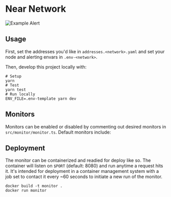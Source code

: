 Near Network 
====================



![Example Alert]()

## Usage

First, set the addresses you'd like in `addresses.<network>.yaml` and set your node and alerting envars in `.env-<network>`. 

Then, develop this project locally with:

```shell
# Setup
yarn
# Test
yarn test
# Run locally
ENV_FILE=.env-template yarn dev
```

## Monitors

Monitors can be enabled or disabled by commenting out desired monitors in `src/monitor/monitor.ts`. Default monitors include:

<!-- * **Balance** - Monitor the CELO and cUSD balances of all addresses specified in the addresses yaml file
* **Electability Threshold** - Monitor the threshold of votes needed to get elected
* **Governance** - Monitor the network for governance activity
* **Key Rotation** - When validator keys are rotated, ensure that they are fully rotated
* **Network Participation** - Monitor overall network participation numbers
* **Node** - Monitor Celo node & network health
* **Pending Votes** - Monitor our addresses for pending votes. Remind us to activate them
* **Tobin Tax** - Remind us if/when the Tobin Tax is activated. Never send transactions when it is
* **Validator** - Monitor the health of our validators -->

## Deployment

The monitor can be containerized and readied for deploy like so. The container will listen on `$PORT` (default: 8080) and run anytime a request hits it. It's intended for deployment in a container management system with a job set to contact it every ~60 seconds to initiate a new run of the monitor.

```shell
docker build -t monitor .
docker run monitor
```
